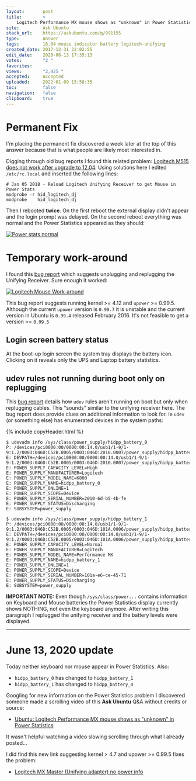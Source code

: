```yaml
---
layout:       post
title:        >
    Logitech Performance MX mouse shows as "unknown" in Power Statistics
site:         Ask Ubuntu
stack_url:    https://askubuntu.com/q/991155
type:         Answer
tags:         16.04 mouse indicator battery logitech-unifying
created_date: 2017-12-31 22:02:55
edit_date:    2020-06-13 17:35:13
votes:        "2 "
favorites:    
views:        "2,425 "
accepted:     Accepted
uploaded:     2022-01-09 15:58:35
toc:          false
navigation:   false
clipboard:    true
---
```


# Permanent Fix

I'm placing the permanent fix discovered a week later at the top of this answer because that is what people are likely most interested in.

Digging through old bug reports I found this related problem: [Logitech M515 does not work after upgrade to 12.04][1]. Using solutions here I edited `/etc/rc.local` and inserted the following lines:

``` 
# Jan 05 2018 - Reload Logitech Unifying Receiver to get Mouse in Power Stats
modprobe -r hid_logitech_dj
modprobe    hid_logitech_dj

```

Then I rebooted **twice**. On the first reboot the external display didn't appear and the login prompt was delayed. On the second reboot everything was normal and the Power Statistics appeared as they should:

[![Power stats normal][2]][2]

# Temporary work-around

I found this [bug report][3] which suggests unplugging and replugging the Unifying Receiver. Sure enough it worked:

[![Logitech Mouse Work-around][4]][4]

This bug report suggests running kernel >= 4.12 and `upower` >= 0.99.5. Although the current `upower` version is `0.99.7` it is unstable and the current version in Ubuntu is `0.99.4` released February 2016. It's not feasible to get a version >= `0.99.5`

## Login screen battery status

At the boot-up login screen the system tray displays the battery icon. Clicking on it reveals only the UPS and Laptop battery statistics.

## udev rules not running during boot only on replugging

This [bug report][5] details how `udev` rules aren't running on boot but only when replugging cables. This "sounds" similar to the unifying receiver here. The bug report does provide clues on additional information to look for. ie `udev` (or something else) has enumerated devices in the system paths:

{% include copyHeader.html %}
``` 
$ udevadm info /sys/class/power_supply/hidpp_battery_0
P: /devices/pci0000:00/0000:00:14.0/usb1/1-9/1-9:1.2/0003:046D:C52B.0005/0003:046D:2010.0007/power_supply/hidpp_battery_0
E: DEVPATH=/devices/pci0000:00/0000:00:14.0/usb1/1-9/1-9:1.2/0003:046D:C52B.0005/0003:046D:2010.0007/power_supply/hidpp_battery_0
E: POWER_SUPPLY_CAPACITY_LEVEL=High
E: POWER_SUPPLY_MANUFACTURER=Logitech
E: POWER_SUPPLY_MODEL_NAME=K800
E: POWER_SUPPLY_NAME=hidpp_battery_0
E: POWER_SUPPLY_ONLINE=1
E: POWER_SUPPLY_SCOPE=Device
E: POWER_SUPPLY_SERIAL_NUMBER=2010-6d-b5-4b-fe
E: POWER_SUPPLY_STATUS=Discharging
E: SUBSYSTEM=power_supply

$ udevadm info /sys/class/power_supply/hidpp_battery_1
P: /devices/pci0000:00/0000:00:14.0/usb1/1-9/1-9:1.2/0003:046D:C52B.0005/0003:046D:101A.0006/power_supply/hidpp_battery_1
E: DEVPATH=/devices/pci0000:00/0000:00:14.0/usb1/1-9/1-9:1.2/0003:046D:C52B.0005/0003:046D:101A.0006/power_supply/hidpp_battery_1
E: POWER_SUPPLY_CAPACITY_LEVEL=Normal
E: POWER_SUPPLY_MANUFACTURER=Logitech
E: POWER_SUPPLY_MODEL_NAME=Performance MX
E: POWER_SUPPLY_NAME=hidpp_battery_1
E: POWER_SUPPLY_ONLINE=1
E: POWER_SUPPLY_SCOPE=Device
E: POWER_SUPPLY_SERIAL_NUMBER=101a-e6-ce-45-71
E: POWER_SUPPLY_STATUS=Discharging
E: SUBSYSTEM=power_supply

```

**IMPORTANT NOTE:** Even though `/sys/class/power...` contains information on Keyboard and Mouse batteries the Power Statistics display currently shows NOTHING, not even the keyboard anymore. After writing this paragraph I replugged the unifying receiver and the battery levels were displayed.


----------

# June 13, 2020 update

Today neither keyboard nor mouse appear in Power Statistics. Also:

- `hidpp_battery_0` has changed to `hidpp_battery_1`
- `hidpp_battery_1` has changed to `hidpp_battery_4`

Googling for new information on the Power Statistics problem I discovered someone made a scrolling video of this **Ask Ubuntu** Q&A without credits or source:

- [Ubuntu: Logitech Performance MX mouse shows as "unknown" in Power Statistics](https://www.youtube.com/watch?v=LbbbvFvfSu8)

It wasn't helpful watching a video slowing scrolling through what I already posted...

I did find this new link suggesting kernel > 4.7 and upower >= 0.99.5 fixes the problem:

- [Logitech MX Master (Unifying adapter) no power info](https://gitlab.freedesktop.org/upower/upower/-/issues/39)

  [1]: https://askubuntu.com/questions/128345/logitech-m515-does-not-work-after-upgrade-to-12-04
  [2]: https://i.stack.imgur.com/PhoBU.png
  [3]: https://bugs.freedesktop.org/show_bug.cgi?id=95260
  [4]: https://i.stack.imgur.com/vjDuL.png
  [5]: https://bbs.archlinux.org/viewtopic.php?id=154889
